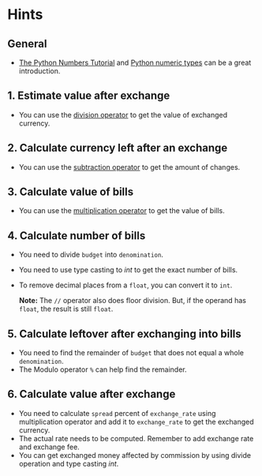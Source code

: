 # Hints

## General

- [The Python Numbers Tutorial][python-numbers-tutorial] and [Python numeric types][python-numeric-types] can be a great introduction.

## 1. Estimate value after exchange

- You can use the [division operator][division-operator] to get the value of exchanged currency.

## 2. Calculate currency left after an exchange

- You can use the [subtraction operator][subtraction-operator] to get the amount of changes.

## 3. Calculate value of bills

- You can use the [multiplication operator][multiplication-operator] to get the value of bills.

## 4. Calculate number of bills

- You need to divide `budget` into `denomination`.
- You need to use type casting to _int_ to get the exact number of bills.
- To remove decimal places from a `float`, you can convert it to `int`.

  **Note:** The `//` operator also does floor division. But, if the operand has `float`, the result is still `float`.

## 5. Calculate leftover after exchanging into bills

- You need to find the remainder of `budget` that does not equal a whole `denomination`.
- The Modulo operator `%` can help find the remainder.

## 6. Calculate value after exchange

- You need to calculate `spread` percent of `exchange_rate` using multiplication operator and add it to `exchange_rate` to get the exchanged currency.
- The actual rate needs to be computed. Remember to add exchange rate and exchange fee.
- You can get exchanged money affected by commission by using divide operation and type casting _int_.


[python-numbers-tutorial]: https://docs.python.org/3/tutorial/introduction.html#numbers
[python-numeric-types]: https://docs.python.org/3.9/library/stdtypes.html#numeric-types-int-float-complex
[division-operator]: https://docs.python.org/3/tutorial/introduction.html#numbers
[subtraction-operator]: https://docs.python.org/3/tutorial/introduction.html#numbers
[multiplication-operator]: https://docs.python.org/3/tutorial/introduction.html#numbers
